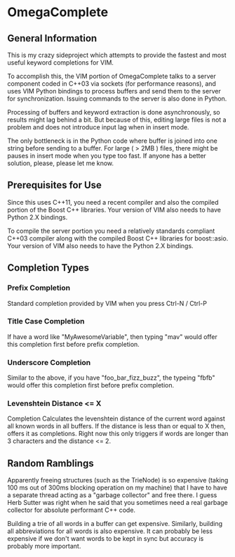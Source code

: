 # OmegaComplete

## General Information
This is my crazy sideproject which attempts to provide the fastest and most
useful keyword completions for VIM.

To accomplish this, the VIM portion of OmegaComplete talks to a server component
coded in C++03 via sockets (for performance reasons), and uses VIM Python bindings
to process buffers and send them to the server for synchronization. Issuing commands
to the server is also done in Python.

Processing of buffers and keyword extraction is done asynchronously,
so results might lag behind a bit. But because of this, editing large files is not a problem
and does not introduce input lag when in insert mode.

The only bottleneck is in the Python code where buffer is joined into one string before sending to a
buffer. For large ( > 2MB ) files, there might be pauses in insert mode when you type too fast.
If anyone has a better solution, please, please let me know.

## Prerequisites for Use
Since this uses C++11, you need a recent compiler and also the compiled portion
of the Boost C++ libraries. Your version of VIM also needs to have Python 2.X
bindings.

To compile the server portion you need a relatively standards compliant C++03 compiler
along with the compiled Boost C++ libraries for boost::asio. Your version of VIM also needs
to have the Python 2.X bindings.

## Completion Types

### Prefix Completion
Standard completion provided by VIM when you press Ctrl-N / Ctrl-P


### Title Case Completion
If have a word like "MyAwesomeVariable", then typing "mav" would offer this
completion first before prefix completion.

### Underscore Completion
Similar to the above, if you have "foo\_bar\_fizz\_buzz", the typeing "fbfb" would
offer this completion first before prefix completion.

### Levenshtein Distance <= X
Completion Calculates the levenshtein distance of
the current word against all known words in all buffers.  If the distance is
less than or equal to X then, offers it as completions.  Right now this only
triggers if words are longer than 3 characters and the distance <= 2.

## Random Ramblings
Apparently freeing structures (such as the TrieNode) is so expensive (taking
100 ms out of 300ms blocking operation on my machine) that I have to have
a separate thread acting as a "garbage collector" and free there. I guess Herb
Sutter was right when he said that you sometimes need a real garbage collector
for absolute performant C++ code.

Building a trie of all words in a buffer can get expensive. Similarly, building
all abbreviations for all words is also expensive. It can probably be less
expensive if we don't want words to be kept in sync but accuracy is probably
more important.
